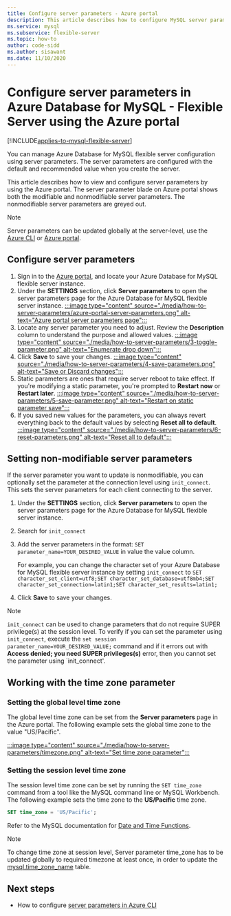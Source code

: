 ```yaml
---
title: Configure server parameters - Azure portal
description: This article describes how to configure MySQL server parameters in Azure Database for MySQL - Flexible Server by using the Azure portal.
ms.service: mysql
ms.subservice: flexible-server
ms.topic: how-to
author: code-sidd
ms.author: sisawant
ms.date: 11/10/2020
---
```


# Configure server parameters in Azure Database for MySQL - Flexible Server using the Azure portal

[!INCLUDE[applies-to-mysql-flexible-server](../includes/applies-to-mysql-flexible-server.md)]


You can manage Azure Database for MySQL flexible server configuration using server parameters. The server parameters are configured with the default and recommended value when you create the server.

This article describes how to view and configure server parameters by using the Azure portal. The server parameter blade on Azure portal shows both the modifiable and nonmodifiable server parameters. The nonmodifiable server parameters are greyed out.

>[!Note]
> Server parameters can be updated globally at the server-level, use the [Azure CLI](./how-to-configure-server-parameters-cli.md) or [Azure portal](./how-to-configure-server-parameters-portal.md).

## Configure server parameters

1. Sign in to the [Azure portal](https://portal.azure.com), and locate your Azure Database for MySQL flexible server instance.
2. Under the **SETTINGS** section, click **Server parameters** to open the server parameters page for the Azure Database for MySQL flexible server instance.
[:::image type="content" source="./media/how-to-server-parameters/azure-portal-server-parameters.png" alt-text="Azure portal server parameters page":::](./media/how-to-server-parameters/azure-portal-server-parameters.png#lightbox)
3. Locate any server parameter you need to adjust. Review the **Description** column to understand the purpose and allowed values.
[:::image type="content" source="./media/how-to-server-parameters/3-toggle-parameter.png" alt-text="Enumerate drop down":::](./media/how-to-server-parameters/3-toggle-parameter.png#lightbox)
4. Click  **Save** to save your changes.
[:::image type="content" source="./media/how-to-server-parameters/4-save-parameters.png" alt-text="Save or Discard changes":::](./media/how-to-server-parameters/4-save-parameters.png#lightbox)
5. Static parameters are ones that require server reboot to take effect. If you're modifying a static parameter, you're prompted to **Restart now** or **Restart later**.
[:::image type="content" source="./media/how-to-server-parameters/5-save-parameter.png" alt-text="Restart on static parameter save":::](./media/how-to-server-parameters/5-save-parameter.png#lightbox)
6. If you saved new values for the parameters, you can always revert everything back to the default values by selecting **Reset all to default**.
[:::image type="content" source="./media/how-to-server-parameters/6-reset-parameters.png" alt-text="Reset all to default":::](./media/how-to-server-parameters/6-reset-parameters.png#lightbox)

## Setting non-modifiable server parameters

If the server parameter you want to update is nonmodifiable, you can optionally set the parameter at the connection level using `init_connect`. This sets the server parameters for each client connecting to the server.

1. Under the **SETTINGS** section, click **Server parameters** to open the server parameters page for the Azure Database for MySQL flexible server instance.
2. Search for `init_connect`
3. Add the server parameters in the format: `SET parameter_name=YOUR_DESIRED_VALUE` in value the value column.

    For example, you can change the character set of your Azure Database for MySQL flexible server instance by setting `init_connect` to `SET character_set_client=utf8;SET character_set_database=utf8mb4;SET character_set_connection=latin1;SET character_set_results=latin1;`
4. Click **Save** to save your changes.

>[!Note]
> `init_connect` can be used to change parameters that do not require SUPER privilege(s) at the session level. To verify if you can set the parameter using `init_connect`, execute the `set session parameter_name=YOUR_DESIRED_VALUE;` command and if it errors out with **Access denied; you need SUPER privileges(s)** error, then you cannot set the parameter using `init_connect'.

## Working with the time zone parameter

### Setting the global level time zone

The global level time zone can be set from the **Server parameters** page in the Azure portal. The following example sets the global time zone to the value "US/Pacific".

[:::image type="content" source="./media/how-to-server-parameters/timezone.png" alt-text="Set time zone parameter":::](./media/how-to-server-parameters/timezone.png#lightbox)

### Setting the session level time zone

The session level time zone can be set by running the `SET time_zone` command from a tool like the MySQL command line or MySQL Workbench. The following example sets the time zone to the **US/Pacific** time zone.

```sql
SET time_zone = 'US/Pacific';
```

Refer to the MySQL documentation for [Date and Time Functions](https://dev.mysql.com/doc/refman/5.7/en/date-and-time-functions.html#function_convert-tz).

>[!Note]
> To change time zone at session level, Server parameter time_zone has to be updated globally to required timezone at least once, in order to update the [mysql.time_zone_name](https://dev.mysql.com/doc/refman/8.0/en/time-zone-support.html) table.


## Next steps

- How to configure [server parameters in Azure CLI](./how-to-configure-server-parameters-cli.md)
